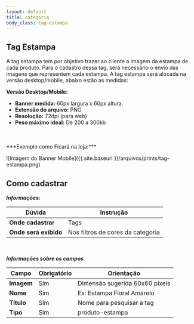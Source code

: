```yaml
---
layout: default
title: categoria
body_class: tag-estampa
---
```



## Tag Estampa

A tag estampa tem por objetivo trazer ao cliente a imagem da estampa de cada produto. Para o cadastro dessa tag, será necessário o envio das imagens que representem cada estampa.
A tag estampa será alocada na versão desktop/mobile, abaixo estão as medidas:

**Versão Desktop/Mobile:**

- **Banner medida:** 60px largura x 60px altura.
- **Extensão do arquivo:** PNG
- **Resolução:** 72dpi (para web)
- **Peso máximo ideal:** De 200 a 300kb
<br>

<br>
***Exemplo como Ficará na loja:***

![Imagem do Banner Mobile]({{ site.baseurl }}/arquivos/prints/tag-estampa.png)

## Como cadastrar 
***Informações:***

| Dúvida                          | Instrução                                                               |
| ------------------------------- | ----------------------------------------------------------------------- |
| **Onde cadastrar**              | Tags                                                                    |
| **Onde será exibido**           | Nos filtros de cores da categoria                          |


&nbsp;

***Informações sobre os campos***

| Campo         | Obrigatório         | Orientação                                |
| ------------- | ------------------- | ----------------------------------------- |
| **Imagem**          | Sim | Dimensão sugerida 60x60 pixels |
| **Nome**      | Sim      | Ex: Estampa Floral Amarelo                    |
| **Título**    | Sim | Nome para pesquisar a tag           |
| **Tipo** | Sim | produto-estampa      |



&nbsp;
